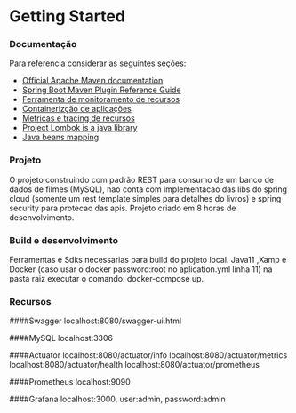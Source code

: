 # Getting Started

### Documentação
Para referencia considerar as seguintes seções:

* [Official Apache Maven documentation](https://maven.apache.org/guides/index.html)
* [Spring Boot Maven Plugin Reference Guide](https://docs.spring.io/spring-boot/docs/2.7.4/maven-plugin/reference/html/)
* [Ferramenta de monitoramento de recursos](https://prometheus.io/docs/introduction/overview/)
* [Containerizção de aplicações](https://www.docker.com/)
* [Metricas e tracing de recursos](https://grafana.com/grafana/dashboards/)
* [Project Lombok is a java library](https://projectlombok.org/)
* [Java beans mapping](https://github.com/Walmiruff/store-backend)

### Projeto

O projeto construindo com padrão REST para consumo de um banco de dados de filmes (MySQL), nao conta com implementacao 
das libs do spring cloud
(somente um rest template simples para detalhes do livros) e
spring security para protecao das apis. Projeto criado em 8 horas
de desenvolvimento.

### Build e desenvolvimento
Ferramentas e Sdks necessarias para build do projeto local.
Java11 ,Xamp e Docker (caso usar o docker password:root no aplication.yml linha 11)
na pasta raiz executar o comando: docker-compose up.

### Recursos

####Swagger
localhost:8080/swagger-ui.html

####MySQL
localhost:3306

####Actuator
localhost:8080/actuator/info
localhost:8080/actuator/metrics
localhost:8080/actuator/health
localhost:8080/actuator/prometheus

####Prometheus
localhost:9090

####Grafana
localhost:3000, user:admin, password:admin